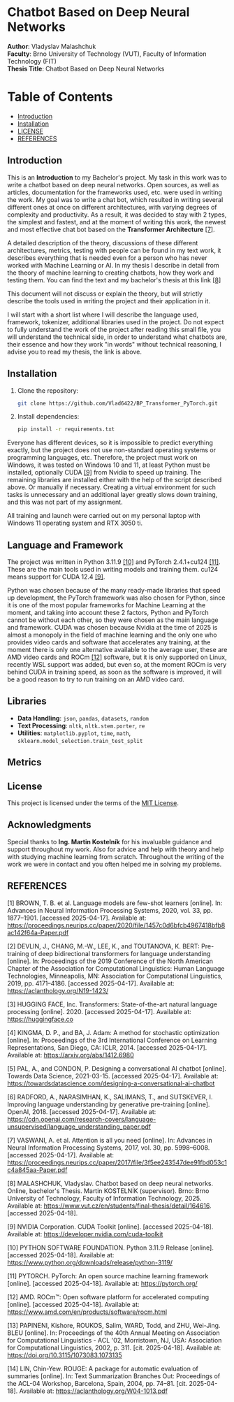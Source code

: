 # Chatbot Based on Deep Neural Networks

**Author**: Vladyslav Malashchuk  
**Faculty**: Brno University of Technology (VUT), Faculty of Information Technology (FIT)  
**Thesis Title**: Chatbot Based on Deep Neural Networks  

# Table of Contents

- [Introduction](#introduction)
- [Installation](#installation)
- [LICENSE](#license)
- [REFERENCES](#references)
## Introduction 

This is an **Introduction** to my Bachelor's project. My task in this work was to write a chatbot based on deep neural networks. Open sources, as well as articles, documentation for the frameworks used, etc. were used in writing the work. My goal was to write a chat bot, which resulted in writing several different ones at once on different architectures, with varying degrees of complexity and productivity. As a result, it was decided to stay with 2 types, the simplest and fastest, and at the moment of writing this work, the newest and most effective chat bot based on the **Transformer Architecture** [[7]](https://proceedings.neurips.cc/paper/2017/file/3f5ee243547dee91fbd053c1c4a845aa-Paper.pdf).


A detailed description of the theory, discussions of these different architectures, metrics, testing with people can be found in my text work, it describes everything that is needed even for a person who has never worked with Machine Learning or AI. In my thesis I describe in detail from the theory of machine learning to creating chatbots, how they work and testing them. You can find the text and my bachelor's thesis at this link [[8]](https://www.vut.cz/en/students/final-thesis/detail/164616)

This document will not discuss or explain the theory, but will strictly describe the tools used in writing the project and their application in it.

I will start with a short list where I will describe the language used, framework, tokenizer, additional libraries used in the project. Do not expect to fully understand the work of the project after reading this small file, you will understand the technical side, in order to understand what chatbots are, their essence and how they work "in words" without technical reasoning, I advise you to read my thesis, the link is above.


## Installation  
1. Clone the repository:  
   ```bash
   git clone https://github.com/Vlad6422/BP_Transformer_PyTorch.git
   ```  
2. Install dependencies:  
   ```bash
   pip install -r requirements.txt
   ```  
Everyone has different devices, so it is impossible to predict everything exactly, but the project does not use non-standard operating systems or programming languages, etc. Therefore, the project must work on Windows, it was tested on Windows 10 and 11, at least Python must be installed, optionally CUDA [[9]](https://developer.nvidia.com/cuda-toolkit) from Nvidia to speed up training. The remaining libraries are installed either with the help of the script described above. Or manually if necessary. Creating a virtual environment for such tasks is unnecessary and an additional layer greatly slows down training, and this was not part of my assignment.

All training and launch were carried out on my personal laptop with Windows 11 operating system and RTX 3050 ti.


## Language and Framework

The project was written in Python 3.11.9 [[10]](python.org/downloads/release/python-3119/) and PyTorch 2.4.1+cu124 [[11]](https://pytorch.org/). These are the main tools used in writing models and training them. cu124 means support for CUDA 12.4 [[9]](https://developer.nvidia.com/cuda-toolkit).

Python was chosen because of the many ready-made libraries that speed up development, the PyTorch framework was also chosen for Python, since it is one of the most popular frameworks for Machine Learning at the moment, and taking into account these 2 factors, Python and PyTorch cannot be without each other, so they were chosen as the main language and framework. CUDA was chosen because Nvidia at the time of 2025 is almost a monopoly in the field of machine learning and the only one who provides video cards and software that accelerates any training, at the moment there is only one alternative available to the average user, these are AMD video cards and ROCm [[12]](https://www.amd.com/en/products/software/rocm.html) software, but it is only supported on Linux, recently WSL support was added, but even so, at the moment ROCm is very behind CUDA in training speed, as soon as the software is improved, it will be a good reason to try to run training on an AMD video card.

## Libraries  
- **Data Handling**: `json`, `pandas`, `datasets`, `random`  
- **Text Processing**: `nltk`, `nltk.stem.porter`, `re`    
- **Utilities**: `matplotlib.pyplot`, `time`, `math`, `sklearn.model_selection.train_test_split`   

## Metrics




## License  
This project is licensed under the terms of the [MIT License](LICENSE).  



## Acknowledgments  
Special thanks to **Ing. Martin Kostelník** for his invaluable guidance and support throughout my work. Also for advice and help with theory and help with studying machine learning from scratch. Throughout the writing of the work we were in contact and you often helped me in solving my problems.


## REFERENCES

[1] BROWN, T. B. et al. Language models are few-shot learners [online]. In: Advances in Neural Information Processing Systems, 2020, vol. 33, pp. 1877–1901. [accessed 2025-04-17]. Available at: https://proceedings.neurips.cc/paper/2020/file/1457c0d6bfcb4967418bfb8ac142f64a-Paper.pdf

[2] DEVLIN, J., CHANG, M.-W., LEE, K., and TOUTANOVA, K. BERT: Pre-training of deep bidirectional transformers for language understanding [online]. In: Proceedings of the 2019 Conference of the North American Chapter of the Association for Computational Linguistics: Human Language Technologies, Minneapolis, MN: Association for Computational Linguistics, 2019, pp. 4171–4186. [accessed 2025-04-17]. Available at: https://aclanthology.org/N19-1423/

[3] HUGGING FACE, Inc. Transformers: State-of-the-art natural language processing [online]. 2020. [accessed 2025-04-17]. Available at: https://huggingface.co

[4] KINGMA, D. P., and BA, J. Adam: A method for stochastic optimization [online]. In: Proceedings of the 3rd International Conference on Learning Representations, San Diego, CA: ICLR, 2014. [accessed 2025-04-17]. Available at: https://arxiv.org/abs/1412.6980

[5] PAL, A., and CONDON, P. Designing a conversational AI chatbot [online]. Towards Data Science, 2021-03-15. [accessed 2025-04-17]. Available at: https://towardsdatascience.com/designing-a-conversational-ai-chatbot

[6] RADFORD, A., NARASIMHAN, K., SALIMANS, T., and SUTSKEVER, I. Improving language understanding by generative pre-training [online]. OpenAI, 2018. [accessed 2025-04-17]. Available at: https://cdn.openai.com/research-covers/language-unsupervised/language_understanding_paper.pdf

[7] VASWANI, A. et al. Attention is all you need [online]. In: Advances in Neural Information Processing Systems, 2017, vol. 30, pp. 5998–6008. [accessed 2025-04-17]. Available at: https://proceedings.neurips.cc/paper/2017/file/3f5ee243547dee91fbd053c1c4a845aa-Paper.pdf

[8] MALASHCHUK, Vladyslav. Chatbot based on deep neural networks. Online, bachelor's Thesis. Martin KOSTELNÍK (supervisor). Brno: Brno University of Technology, Faculty of Information Technology, 2025. Available at: https://www.vut.cz/en/students/final-thesis/detail/164616. [accessed 2025-04-18].

[9] NVIDIA Corporation. CUDA Toolkit [online]. [accessed 2025-04-18]. Available at: https://developer.nvidia.com/cuda-toolkit

[10] PYTHON SOFTWARE FOUNDATION. Python 3.11.9 Release [online]. [accessed 2025-04-18]. Available at: https://www.python.org/downloads/release/python-3119/

[11] PYTORCH. PyTorch: An open source machine learning framework [online]. [accessed 2025-04-18]. Available at: https://pytorch.org/

[12] AMD. ROCm™: Open software platform for accelerated computing [online]. [accessed 2025-04-18]. Available at: https://www.amd.com/en/products/software/rocm.html

[13] PAPINENI, Kishore, ROUKOS, Salim, WARD, Todd, and ZHU, Wei-Jing. BLEU [online]. In: Proceedings of the 40th Annual Meeting on Association for Computational Linguistics - ACL '02, Morristown, NJ, USA: Association for Computational Linguistics, 2002, p. 311. [cit. 2025-04-18]. Available at: https://doi.org/10.3115/1073083.1073135

[14] LIN, Chin-Yew. ROUGE: A package for automatic evaluation of summaries [online]. In: Text Summarization Branches Out: Proceedings of the ACL-04 Workshop, Barcelona, Spain, 2004, pp. 74–81. [cit. 2025-04-18]. Available at: https://aclanthology.org/W04-1013.pdf